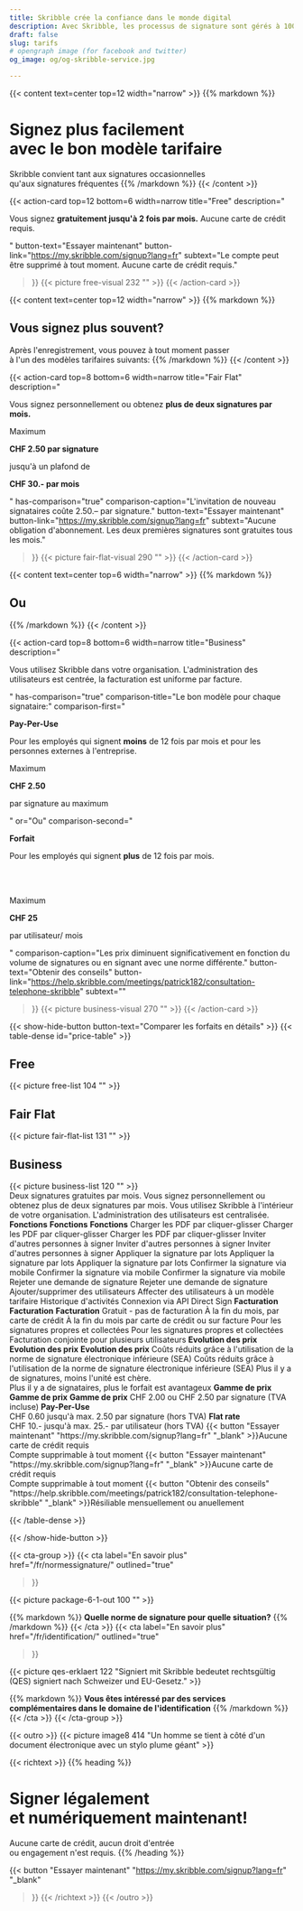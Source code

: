 ```yaml
---
title: Skribble crée la confiance dans le monde digital
description: Avec Skribble, les processus de signature sont gérés à 100% numériquement, sur la base de la signature électronique qualifiée "SEQ" – la signature électronique qui équivaut à une signature manuscrite, selon la loi suisse et européenne.
draft: false
slug: tarifs
# opengraph image (for facebook and twitter)
og_image: og/og-skribble-service.jpg

---
```


{{< content text=center top=12 width="narrow" >}}
{{% markdown %}}
# Signez plus facilement <br class="hide-for-mobile">avec le bon modèle tarifaire
Skribble convient tant aux signatures occasionnelles <br class="hide-for-mobile">qu'aux signatures fréquentes
{{% /markdown %}}
{{< /content >}}

{{< action-card
  top=12
  bottom=6
  width=narrow
  title="Free"
  description="<p>Vous signez <strong>gratuitement jusqu'à 2 fois par mois.</strong> Aucune carte de crédit requis.</p>"
  button-text="Essayer maintenant"
  button-link="https://my.skribble.com/signup?lang=fr"
  subtext="Le compte peut être supprimé à tout moment. Aucune carte de crédit requis."
>}}
    {{< picture free-visual 232 "" >}}
{{< /action-card >}}

{{< content text=center top=12 width="narrow" >}}
{{% markdown %}}
## Vous signez plus souvent?
Après l'enregistrement, vous pouvez à tout moment passer <br class="hide-for-mobile">à l'un des modèles tarifaires suivants:
{{% /markdown %}}
{{< /content >}}

{{< action-card
  top=8
  bottom=6
  width=narrow
  title="Fair Flat"
  description="<p>Vous signez personnellement ou obtenez <strong>plus de deux signatures par mois.</strong></p><p class='top-spaced'>Maximum</p><p><strong>CHF <span class='large'>2.50</span> par signature</strong></p><p>jusqu'à un plafond de</p><p><strong>CHF <span class='large'>30.-</span> par mois</strong></p>"
  has-comparison="true"
  comparison-caption="L'invitation de nouveau signataires coûte 2.50.– par signature."
  button-text="Essayer maintenant"
  button-link="https://my.skribble.com/signup?lang=fr"
  subtext="Aucune obligation d'abonnement. Les deux premières signatures sont gratuites tous les mois."
>}}
    {{< picture fair-flat-visual 290 "" >}}
{{< /action-card >}}

{{< content text=center top=6 width="narrow" >}}
{{% markdown %}}
## Ou
{{% /markdown %}}
{{< /content >}}

{{< action-card
  top=8
  bottom=6
  width=narrow
  title="Business"
  description="<p>Vous utilisez Skribble dans votre organisation. L'administration des utilisateurs est centrée, la facturation est uniforme par facture.</p>"
  has-comparison="true"
  comparison-title="Le bon modèle pour chaque signataire:"
  comparison-first="<p><strong>Pay-Per-Use</strong></p><p>Pour les employés qui signent <strong>moins</strong> de 12 fois par mois et pour les personnes externes à l'entreprise.</p><p class='top-spaced'>Maximum</p><p><strong>CHF <span class='large'>2.50</strong></span></p><p> par signature au maximum</p>"
  or="Ou"
  comparison-second="<p><strong>Forfait</strong></p><p>Pour les employés qui signent <strong>plus</strong> de 12 fois par mois.</p><br><br><p class='top-spaced'>Maximum</p><p><strong>CHF <span class='large'>25</strong></span></p><p>par utilisateur/ mois</p>"
  comparison-caption="Les prix diminuent significativement en fonction du volume de signatures ou en signant avec une norme différente."
  button-text="Obtenir des conseils"
  button-link="https://help.skribble.com/meetings/patrick182/consultation-telephone-skribble"
  subtext=""
>}}
    {{< picture business-visual 270 "" >}}
{{< /action-card >}}

{{< show-hide-button button-text="Comparer les forfaits en détails" >}}
{{< table-dense id="price-table" >}}
<thead>
<tr>
<th style="width: 33%;"><div class="header-with-image"><span><h2>Free</h2></span><span class="header-image">{{< picture free-list 104 "" >}}</span></div></th>
<th style="width: 33%;"><div class="header-with-image"><h2>Fair Flat</h2><span class="header-image">{{< picture fair-flat-list 131 "" >}}</span></div></th>
<th style="width: 33%;"><div class="header-with-image"><h2>Business</h2><span class="header-image">{{< picture business-list 120 "" >}}</span></div></th>
</tr>
</thead>

<tbody>
<tr>
<td>Deux signatures gratuites par mois.</td>
<td>Vous signez personnellement ou obtenez plus de deux signatures par mois.</td>
<td>Vous utilisez Skribble à l'intérieur de votre organisation. L'administration des utilisateurs est centralisée.</td>
</tr>

<tr>
<td><strong>Fonctions</strong></td>
<td><strong>Fonctions</strong></td>
<td><strong>Fonctions</strong></td>
</tr>

<tr>
<td>Charger les PDF par cliquer-glisser</td>
<td>Charger les PDF par cliquer-glisser</td>
<td>Charger les PDF par cliquer-glisser</td>
</tr>

<tr>
<td>Inviter d'autres personnes à signer</td>
<td>Inviter d'autres personnes à signer</td>
<td>Inviter d'autres personnes à signer</td>
</tr>

<tr>
<td>Appliquer la signature par lots</td>
<td>Appliquer la signature par lots</td>
<td>Appliquer la signature par lots</td>
</tr>

<tr>
<td>Confirmer la signature via mobile</td>
<td>Confirmer la signature via mobile</td>
<td>Confirmer la signature via mobile</td>
</tr>

<tr>
<td></td>
<td>Rejeter une demande de signature</td>
<td>Rejeter une demande de signature</td>
</tr>

<tr>
<td></td>
<td></td>
<td>Ajouter/supprimer des utilisateurs</td>
</tr>

<tr>
<td></td>
<td></td>
<td>Affecter des utilisateurs à un modèle tarifaire</td>
</tr>

<tr>
<td></td>
<td></td>
<td>Historique d'activités</td>
</tr>

<tr>
<td></td>
<td></td>
<td>Connexion via API</td>
</tr>

<tr>
<td></td>
<td></td>
<td>Direct Sign</td>
</tr>

<tr>
<td><strong>Facturation</strong></td>
<td><strong>Facturation</strong></td>
<td><strong>Facturation</strong></td>
</tr>

<tr>
<td>Gratuit - pas de facturation</td>
<td>À la fin du mois, par carte de crédit</td>
<td>À la fin du mois par carte de crédit ou sur facture</td>
</tr>

<tr>
<td></td>
<td>Pour les signatures propres et collectées</td>
<td>Pour les signatures propres et collectées</td>
</tr>

<tr>
<td></td>
<td></td>
<td>Facturation conjointe pour plusieurs utilisateurs</td>
</tr>

<tr>
<td><strong>Evolution des prix</strong></td>
<td><strong>Evolution des prix</strong></td>
<td><strong>Evolution des prix</strong></td>
</tr>

<tr>
<td></td>
<td>Coûts réduits grâce à l'utilisation de la norme de signature électronique inférieure (SEA)</td>
<td>Coûts réduits grâce à l'utilisation de la norme de signature électronique inférieure (SEA)</td>
</tr>

<tr>
<td></td>
<td></td>
<td>Plus il y a de signatures, moins l'unité est chère.<br>Plus il y a de signataires, plus le forfait est avantageux</td>
</tr>

<tr>
<td><strong>Gamme de prix</strong></td>
<td><strong>Gamme de prix</strong></td>
<td><strong>Gamme de prix</strong></td>
</tr>

<tr>
<td></td>
<td>CHF 2.00 ou CHF 2.50 par signature (TVA incluse)</td>
<td><strong>Pay-Per-Use</strong><br>CHF 0.60 jusqu'à max. 2.50 par signature (hors TVA)</td>
</tr>

<tr>
<td></td>
<td></td>
<td><strong>Flat rate</strong><br>CHF 10.- jusqu'à max. 25.- par utilisateur (hors TVA)</td>
</tr>

<tr>
<td>{{< button
  "Essayer maintenant"
  "https://my.skribble.com/signup?lang=fr"
  "_blank"
>}}Aucune carte de crédit requis<br>Compte supprimable à tout moment</td>
<td>{{< button
  "Essayer maintenant"
  "https://my.skribble.com/signup?lang=fr"
  "_blank"
>}}Aucune carte de crédit requis<br>Compte supprimable à tout moment</td>
<td>{{< button
  "Obtenir des conseils"
  "https://help.skribble.com/meetings/patrick182/consultation-telephone-skribble"
  "_blank"
>}}Résiliable mensuellement ou anuellement</td>
</tr>

</tbody>

{{< /table-dense >}}

{{< /show-hide-button >}}

[//]: # (--------------------------------------------------------------------------------------------------------------)

{{< cta-group >}}
{{< cta
  label="En savoir plus"
  href="/fr/normessignature/"
  outlined="true"
>}}

{{< picture package-6-1-out 100 "" >}}

{{% markdown %}}
**Quelle norme de signature pour quelle situation?**
{{% /markdown %}}
{{< /cta >}}
{{< cta
  label="En savoir plus"
  href="/fr/identification/"
  outlined="true"
>}}

{{< picture qes-erklaert 122 "Signiert mit Skribble bedeutet rechtsgültig (QES) signiert nach Schweizer und EU-Gesetz." >}}

{{% markdown %}}
**Vous êtes intéressé par des services complémentaires dans le domaine de l'identification**
{{% /markdown %}}
{{< /cta >}}
{{< /cta-group >}}

[//]: # (--------------------------------------------------------------------------------------------------------------)

{{< outro >}}
{{< picture image8 414 "Un homme se tient à côté d'un document électronique avec un stylo plume géant" >}}

{{< richtext >}}
{{% heading %}}
# Signer légalement <br class="hide-for-mobile">et numériquement maintenant!
Aucune carte de crédit, aucun droit d'entrée <br class="hide-for-mobile">ou engagement n'est requis.
{{% /heading %}}

{{< button
  "Essayer maintenant"
  "https://my.skribble.com/signup?lang=fr"
  "_blank"
>}}
{{< /richtext >}}
{{< /outro >}}
